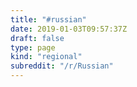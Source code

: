 ```yaml
---
title: "#russian"
date: 2019-01-03T09:57:37Z
draft: false
type: page
kind: "regional"
subreddit: "/r/Russian"
---
```

